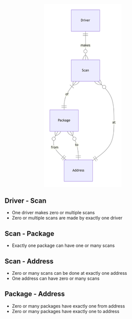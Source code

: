 <p align="center">
    <img src="packages-entity-relationship.png" alt="Entity relationship for packages.df" width="250" />
</p>

## Driver - Scan
- One driver makes zero or multiple scans
- Zero or multiple scans are made by exactly one driver

## Scan - Package
- Exactly one package can have one or many scans

## Scan - Address
- Zero or many scans can be done at exactly one address
- One address can have zero or many scans

## Package - Address
- Zero or many packages have exactly one from address
- Zero or many packages have exactly one to address

